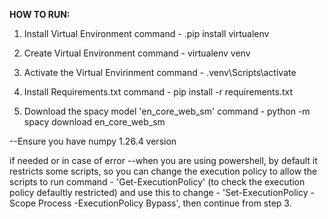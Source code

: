 **HOW TO RUN:**
1. Install Virtual Environment
command - .pip install virtualenv

2. Create Virtual Environment
command - virtualenv venv

3. Activate the Virtual Envirinment
command -  .venv\Scripts\activate

5. Install Requirements.txt
command - pip install -r requirements.txt

6. Download the spacy model 'en_core_web_sm'
command - python -m spacy download en_core_web_sm

--Ensure you have numpy 1.26.4 version

if needed or in case of error --when you are using powershell, by default it restricts some scripts, so you can change the execution policy to allow the scripts to run
command - 'Get-ExecutionPolicy' (to check the execution policy defaultly restricted)
and use this to change - 'Set-ExecutionPolicy -Scope Process -ExecutionPolicy Bypass', then continue from step 3.

